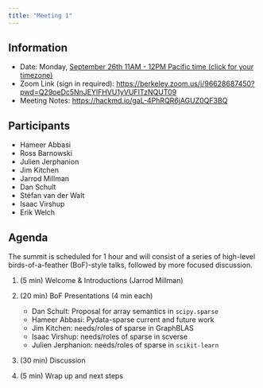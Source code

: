 ```yaml
---
title: "Meeting 1"
---
```


## Information

- Date: Monday, [September 26th 11AM - 12PM Pacific time (click for your timezone)](https://www.timeanddate.com/worldclock/converter.html?iso=20220926T180000&p1=224)
- Zoom Link (sign in required): https://berkeley.zoom.us/j/96628687450?pwd=Q29oeDc5NnJEYlFHVU1yVUFITzNQUT09
- Meeting Notes: https://hackmd.io/gaL-4PhRQR6jAGUZ0QF3BQ

## Participants

- Hameer Abbasi
- Ross Barnowski
- Julien Jerphanion
- Jim Kitchen
- Jarrod Millman
- Dan Schult
- Stéfan van der Walt
- Isaac Virshup
- Erik Welch

## Agenda

The summit is scheduled for 1 hour and will consist of a series of high-level
birds-of-a-feather (BoF)-style talks, followed by more focused discussion.

1. (5 min) Welcome & Introductions (Jarrod Millman)

2. (20 min) BoF Presentations (4 min each)

   - Dan Schult: Proposal for array semantics in `scipy.sparse`
   - Hameer Abbasi: Pydata-sparse current and future work
   - Jim Kitchen: needs/roles of sparse in GraphBLAS
   - Isaac Virshup: needs/roles of sparse in scverse
   - Julien Jerphanion: needs/roles of sparse in `scikit-learn`

3. (30 min) Discussion

4. (5 min) Wrap up and next steps
